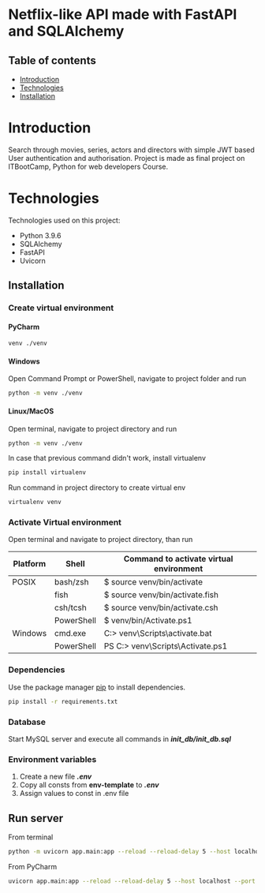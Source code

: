 # Netflix-like API made with FastAPI and SQLAlchemy


## Table of contents
* [Introduction](#Introduction)
* [Technologies](#technologies)
* [Installation](#Installation)


# Introduction
Search through movies, series, actors and directors with simple JWT 
based User authentication and authorisation. Project is made as final
project on ITBootCamp, Python for web developers Course.


# Technologies
Technologies used on this project:
+ Python 3.9.6
+ SQLAlchemy
+ FastAPI
+ Uvicorn


## Installation


### Create virtual environment
#### PyCharm
```bash
venv ./venv
```
#### Windows
Open Command Prompt or PowerShell, navigate to project folder and run
```bash
python -m venv ./venv
```
#### Linux/MacOS
Open terminal, navigate to project directory and run
```bash
python -m venv ./venv
```
In case that previous command didn't work, install virtualenv
```bash
pip install virtualenv
```
Run command in project directory to create virtual env
```bash
virtualenv venv
```


### Activate Virtual environment
Open terminal and navigate to project directory, than run

| Platform | Shell      | Command to activate virtual environment |
|----------|------------|-----------------------------------------|
| POSIX    | bash/zsh   | $ source venv/bin/activate              |
|          | fish       | $ source venv/bin/activate.fish         |
|          | csh/tcsh   | $ source venv/bin/activate.csh          |
|          | PowerShell | $ venv/bin/Activate.ps1                 |
| Windows  | cmd.exe    | C:\> venv\Scripts\activate.bat          |
|          | PowerShell | PS C:\> venv\Scripts\Activate.ps1       |


### Dependencies
Use the package manager [pip](https://pip.pypa.io/en/stable/) to install dependencies.
```bash
pip install -r requirements.txt
```


### Database
Start MySQL server and execute all commands in **_init_db/init_db.sql_**


### Environment variables
1. Create a new file **_.env_**
2. Copy all consts from **env-template** to **_.env_**
3. Assign values to const in .env file


## Run server
From terminal
```bash
python -m uvicorn app.main:app --reload --reload-delay 5 --host localhost --port 8000
```
From PyCharm
```bash
uvicorn app.main:app --reload --reload-delay 5 --host localhost --port 8000
```
